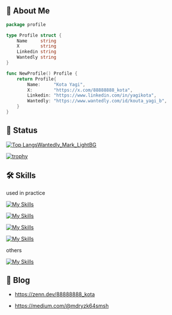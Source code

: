 ## 🥳 About Me


``` go
package profile 

type Profile struct {
	Name     string
	X        string
	Linkedin string
	Wantedly string
}

func NewProfile() Profile {
	return Profile{
		Name:     "Kota Yagi",
		X:        "https://x.com/88888888_kota",
		Linkedin: "https://www.linkedin.com/in/yagikota",
		Wantedly: "https://www.wantedly.com/id/kouta_yagi_b",
	}
}
```


## 🤪 Status
[![Top Langs![Wantedly_Mark_LightBG](https://user-images.githubusercontent.com/69202609/156877059-0937ae40-c829-46b2-905c-e7d09b4bd81a.png)
](https://github-readme-stats.vercel.app/api/top-langs/?username=yagikota&layout=compact&hide=html,css,scss,javascript,ruby,shell,jupyter%20notebook,php)](https://github.com/anuraghazra/github-readme-stats)


[![trophy](https://github-profile-trophy.vercel.app/?username=yagikota&row=1&column=8)](https://github.com/ryo-ma/github-profile-trophy)

## 🛠 Skills
used in practice

[![My Skills](https://skillicons.dev/icons?i=html,css,go,py)](https://skillicons.dev)

[![My Skills](https://skillicons.dev/icons?i=django)](https://skillicons.dev)

[![My Skills](https://skillicons.dev/icons?i=docker,mysql,postgres,sqlite,aws,bash,linux,git,github,md)](https://skillicons.dev)

[![My Skills](https://skillicons.dev/icons?i=discord,figma,vscode)](https://skillicons.dev)


others

[![My Skills](https://skillicons.dev/icons?i=c,cs,cpp,kubernetes,redis,rust,ts)](https://skillicons.dev)


## 📝 Blog

* https://zenn.dev/88888888_kota

* https://medium.com/@mdryzk64smsh





